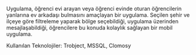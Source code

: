 Uygulama, öğrenci evi arayan veya öğrenci evinde oturan öğrencilerin yanlarına ev arkadaşı bulmasını amaçlayan bir uygulama. Seçilen şehir ve ilçeye göre filtreleme yaparak bölge seçebildiği, uygulama üzerinden mesajlaşabildiği, öğrencilere bu konuda kolaylık sağlayan bir mobil uygulama. 

Kullanılan Teknolojiler:  Trobject, MSSQL, Clomosy
